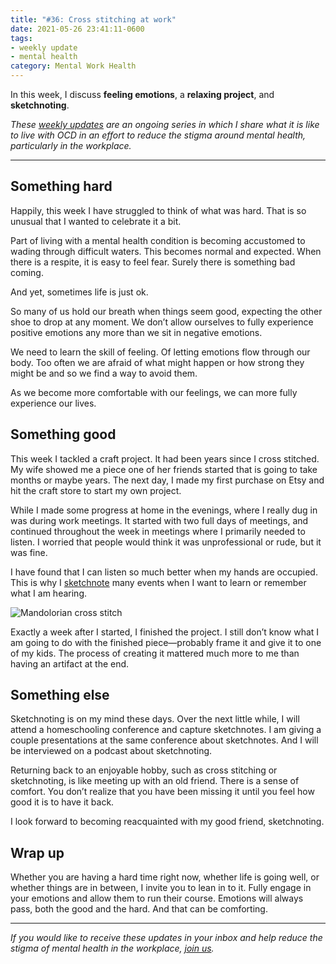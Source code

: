 ```yaml
---
title: "#36: Cross stitching at work"
date: 2021-05-26 23:41:11-0600
tags:
- weekly update
- mental health
category: Mental Work Health
---
```


In this week, I discuss **feeling emotions**, a **relaxing project**, and **sketchnoting**. 

_These [weekly updates](https://bennorris.org/tags/weekly-update/) are an ongoing series in which I share what it is like to live with OCD in an effort to reduce the stigma around mental health, particularly in the workplace._

***


## Something hard

Happily, this week I have struggled to think of what was hard. That is so unusual that I wanted to celebrate it a bit.

Part of living with a mental health condition is becoming accustomed to wading through difficult waters. This becomes normal and expected. When there is a respite, it is easy to feel fear. Surely there is something bad coming.

And yet, sometimes life is just ok.

So many of us hold our breath when things seem good, expecting the other shoe to drop at any moment. We don’t allow ourselves to fully experience positive emotions any more than we sit in negative emotions.

We need to learn the skill of feeling. Of letting emotions flow through our body. Too often we are afraid of what might happen or how strong they might be and so we find a way to avoid them.

As we become more comfortable with our feelings, we can more fully experience our lives.


## Something good

This week I tackled a craft project. It had been years since I cross stitched. My wife showed me a piece one of her friends started that is going to take months or maybe years. The next day, I made my first purchase on Etsy and hit the craft store to start my own project.

While I made some progress at home in the evenings, where I really dug in was during work meetings. It started with two full days of meetings, and continued throughout the week in meetings where I primarily needed to listen. I worried that people would think it was unprofessional or rude, but it was fine.

I have found that I can listen so much better when my hands are occupied. This is why I [sketchnote](https://bennorris.org/sketchnotable/) many events when I want to learn or remember what I am hearing.

![Mandolorian cross stitch](https://media.bennorris.org/images/mentalworkhealth/uploads/2021/d261c53491.jpg)

Exactly a week after I started, I finished the project. I still don’t know what I am going to do with the finished piece—probably frame it and give it to one of my kids. The process of creating it mattered much more to me than having an artifact at the end.


## Something else

Sketchnoting is on my mind these days. Over the next little while, I will attend a homeschooling conference and capture sketchnotes. I am giving a couple presentations at the same conference about sketchnotes. And I will be interviewed on a podcast about sketchnoting.

Returning back to an enjoyable hobby, such as cross stitching or sketchnoting, is like meeting up with an old friend. There is a sense of comfort. You don’t realize that you have been missing it until you feel how good it is to have it back.

I look forward to becoming reacquainted with my good friend, sketchnoting.


## Wrap up

Whether you are having a hard time right now, whether life is going well, or whether things are in between, I invite you to lean in to it. Fully engage in your emotions and allow them to run their course. Emotions will always pass, both the good and the hard. And that can be comforting.

***

_If you would like to receive these updates in your inbox and help reduce the stigma of mental health in the workplace, [join us](https://bennorris.org/subscribe/mwh/)._

